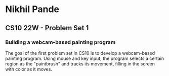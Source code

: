 # Nikhil Pande
## CS10 22W - Problem Set 1
### Building a webcam-based painting program

The goal of the first problem set in CS10 is to develop a webcam-based painting program. Using mouse and key input, the program selects a certain region as the "paintbrush" and tracks its movement, filling in the screen with color as it moves.
